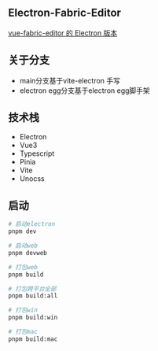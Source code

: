 <!--
 * @Descripttion:
 * @version:
 * @Author: June
 * @Date: 2023-03-12 22:16:24
 * @LastEditors: June
 * @LastEditTime: 2024-09-12 17:13:18
-->

## Electron-Fabric-Editor

[vue-fabric-editor 的 Electron 版本](https://github.com/nihaojob/vue-fabric-editor)

## 关于分支
+ main分支基于vite-electron 手写
+ electron egg分支基于electron egg脚手架

## 技术栈

- Electron
- Vue3
- Typescript
- Pinia
- Vite
- Unocss

## 启动

```bash
# 启动electron
pnpm dev

# 启动web
pnpm devweb

# 打包web
pnpm build

# 打包跨平台全部
pnpm build:all

# 打包win
pnpm build:win

# 打包mac
pnpm build:mac
```
